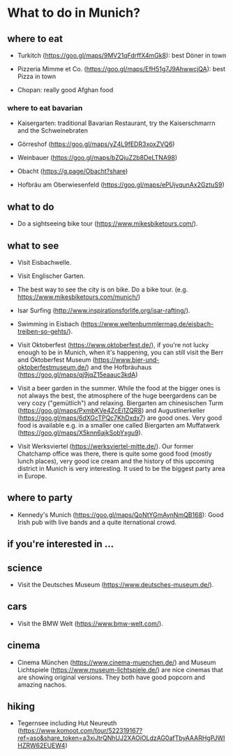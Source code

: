 # What to do in Munich?

## where to eat

- Turkitch (https://goo.gl/maps/9MV21qFdrffX4mGk8): best Döner in town

- Pizzeria Mimme et Co. (https://goo.gl/maps/EfH51g7J9AhwwcjQA): best Pizza in town

- Chopan: really good Afghan food

### where to eat bavarian

- Kaisergarten: traditional Bavarian Restaurant, try the Kaiserschmarrn and the Schweinebraten

- Görreshof (https://goo.gl/maps/yZ4L9fEDR3xoxZVQ6)

- Weinbauer (https://goo.gl/maps/bZQjuZ2b8DeLTNA98)

- Obacht (https://g.page/Obacht?share)

- Hofbräu am Oberwiesenfeld (https://goo.gl/maps/ePUjvqunAx2GztuS9)


## what to do

- Do a sightseeing bike tour (https://www.mikesbiketours.com/).

## what to see

- Visit Eisbachwelle.

- Visit Englischer Garten.

- The best way to see the city is on bike. Do a bike tour. (e.g. https://www.mikesbiketours.com/munich/)

- Isar Surfing (http://www.inspirationsforlife.org/isar-rafting/).

- Swimming in Eisbach (https://www.weltenbummlermag.de/eisbach-treiben-so-gehts/).

- Visit Oktoberfest (https://www.oktoberfest.de/), if you're not lucky enough to be in Munich, when it's happening, you can still visit the Berr and Oktoberfest Museum (https://www.bier-und-oktoberfestmuseum.de/) and the Hofbräuhaus (https://goo.gl/maps/qj9jqZ15eaauc3kdA)

- Visit a beer garden in the summer. While the food at the bigger ones is not always the best, the atmosphere of the huge beergardens can be very cozy ("gemütlich") and relaxing. Biergarten am chinesischen Turm (https://goo.gl/maps/PxmbKVe4ZcEi1ZQR8) and Augustinerkeller (https://goo.gl/maps/6dXGcTPQc7KhDxdx7) are good ones. Very good food is available e.g. in a smaller one called Biergarten am Muffatwerk (https://goo.gl/maps/X5knn6ajkSobYxgu9).

- Visit Werksviertel (https://werksviertel-mitte.de/). Our former Chatchamp office was there, there is quite some good food (mostly lunch places), very good ice cream and the history of this upcoming district in Munich is very interesting. It used to be the biggest party area in Europe.

## where to party

- Kennedy's Munich (https://goo.gl/maps/QoNtYGmAynNmQB168): Good Irish pub with live bands and a quite iternational crowd.

## if you're interested in ...

## science

- Visit the Deutsches Museum (https://www.deutsches-museum.de/).

## cars

- Visit the BMW Welt (https://www.bmw-welt.com/).

## cinema

- Cinema München (https://www.cinema-muenchen.de/) and Museum Lichtspiele (https://www.museum-lichtspiele.de/) are nice cinemas that are showing original versions. They both have good popcorn and amazing nachos.

## hiking

- Tegernsee including Hut Neureuth (https://www.komoot.com/tour/522319167?ref=aso&share_token=a3xiJtrQNhUJ2XAOiOLdzAG0afTbyAAARHgPJWIHZRW62EUEW4)
